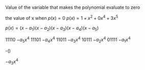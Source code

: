 Value of the variable that makes the polynomial evaluate to zero

the value of x when $p(x) = 0$
$p(x) = 1 + x ^ 2 + 0x^4+ 3x ^ 5$

$p(x)=(x - a_1)(x - a_2)(x - a_3)(x - a_4)(x - a_5)$

11110 $-a_5 x^4$
11101 $-a_4 x^4$
11011 $-a_3 x^4$
10111 $-a_2 x^4$
01111 $-a_1 x^4$

-()

$-a_3 x^4$


